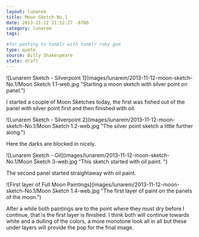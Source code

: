 ```yaml
---
layout: lunarem
title: Moon Sketch No.1
date: 2013-11-12 21:52:27 -0700
category: lunarem
tags:

#for posting to tumblr with tumblr ruby gem
type: quote
source: Billy Shakespeare
state: draft
---
```

![Lunarem Sketch - Silverpoint 1](images/lunarem/2013-11-12-moon-sketch-No.1/Moon Sketch 1.1-web.jpg "Starting a moon sketch with silver point on panel.")

I started a couple of Moon Sketches today, the first was fished out of the panel with silver point first and then finished with oil. 

![Lunarem Sketch - Silverpoint 2](images/lunarem/2013-11-12-moon-sketch-No.1/Moon Sketch 1.2-web.jpg "The silver point sketch a little further along.")

Here the darks are blocked in nicely. 

![Lunarem Sketch - Oil](images/lunarem/2013-11-12-moon-sketch-No.1/Moon Sketch 3-web.jpg "This sketch started with oil paint. ")

The second panel started straightaway with oil paint. 

![First layer of Full Moon Paintings](images/lunarem/2013-11-12-moon-sketch-No.1/Moon Sketch 1.4-web.jpg "The first layer of paint on the panels of the moon.")

After a while both paintings are to the point where they must dry before I continue, that is the first layer is finished.  I think both will continue towards white and a dulling of the colors, a more monotone look all in all but these under layers will provide the pop for the final image. 
